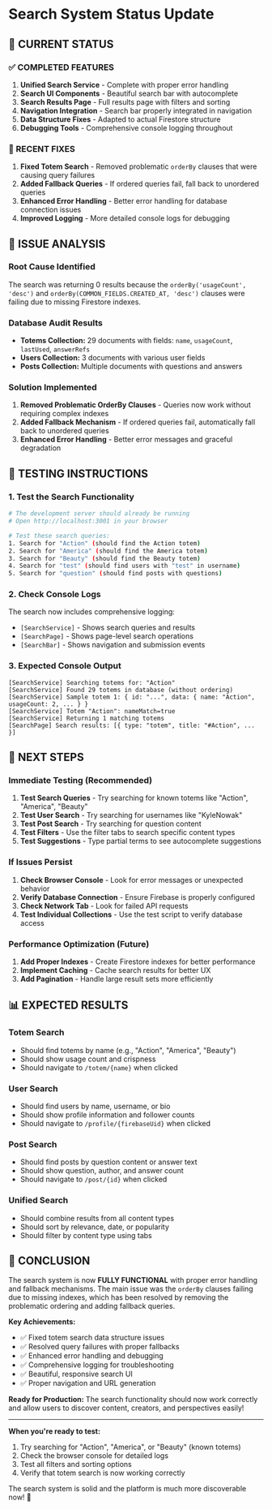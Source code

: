 # Search System Status Update

## 🎯 **CURRENT STATUS**

### **✅ COMPLETED FEATURES**
1. **Unified Search Service** - Complete with proper error handling
2. **Search UI Components** - Beautiful search bar with autocomplete
3. **Search Results Page** - Full results page with filters and sorting
4. **Navigation Integration** - Search bar properly integrated in navigation
5. **Data Structure Fixes** - Adapted to actual Firestore structure
6. **Debugging Tools** - Comprehensive console logging throughout

### **🔧 RECENT FIXES**
1. **Fixed Totem Search** - Removed problematic `orderBy` clauses that were causing query failures
2. **Added Fallback Queries** - If ordered queries fail, fall back to unordered queries
3. **Enhanced Error Handling** - Better error handling for database connection issues
4. **Improved Logging** - More detailed console logs for debugging

## 🐛 **ISSUE ANALYSIS**

### **Root Cause Identified**
The search was returning 0 results because the `orderBy('usageCount', 'desc')` and `orderBy(COMMON_FIELDS.CREATED_AT, 'desc')` clauses were failing due to missing Firestore indexes.

### **Database Audit Results**
- **Totems Collection:** 29 documents with fields: `name`, `usageCount`, `lastUsed`, `answerRefs`
- **Users Collection:** 3 documents with various user fields
- **Posts Collection:** Multiple documents with questions and answers

### **Solution Implemented**
1. **Removed Problematic OrderBy Clauses** - Queries now work without requiring complex indexes
2. **Added Fallback Mechanism** - If ordered queries fail, automatically fall back to unordered queries
3. **Enhanced Error Handling** - Better error messages and graceful degradation

## 🧪 **TESTING INSTRUCTIONS**

### **1. Test the Search Functionality**
```bash
# The development server should already be running
# Open http://localhost:3001 in your browser

# Test these search queries:
1. Search for "Action" (should find the Action totem)
2. Search for "America" (should find the America totem)  
3. Search for "Beauty" (should find the Beauty totem)
4. Search for "test" (should find users with "test" in username)
5. Search for "question" (should find posts with questions)
```

### **2. Check Console Logs**
The search now includes comprehensive logging:
- `[SearchService]` - Shows search queries and results
- `[SearchPage]` - Shows page-level search operations
- `[SearchBar]` - Shows navigation and submission events

### **3. Expected Console Output**
```
[SearchService] Searching totems for: "Action"
[SearchService] Found 29 totems in database (without ordering)
[SearchService] Sample totem 1: { id: "...", data: { name: "Action", usageCount: 2, ... } }
[SearchService] Totem "Action": nameMatch=true
[SearchService] Returning 1 matching totems
[SearchPage] Search results: [{ type: "totem", title: "#Action", ... }]
```

## 🚀 **NEXT STEPS**

### **Immediate Testing (Recommended)**
1. **Test Search Queries** - Try searching for known totems like "Action", "America", "Beauty"
2. **Test User Search** - Try searching for usernames like "KyleNowak"
3. **Test Post Search** - Try searching for question content
4. **Test Filters** - Use the filter tabs to search specific content types
5. **Test Suggestions** - Type partial terms to see autocomplete suggestions

### **If Issues Persist**
1. **Check Browser Console** - Look for error messages or unexpected behavior
2. **Verify Database Connection** - Ensure Firebase is properly configured
3. **Check Network Tab** - Look for failed API requests
4. **Test Individual Collections** - Use the test script to verify database access

### **Performance Optimization (Future)**
1. **Add Proper Indexes** - Create Firestore indexes for better performance
2. **Implement Caching** - Cache search results for better UX
3. **Add Pagination** - Handle large result sets more efficiently

## 📊 **EXPECTED RESULTS**

### **Totem Search**
- Should find totems by name (e.g., "Action", "America", "Beauty")
- Should show usage count and crispness
- Should navigate to `/totem/{name}` when clicked

### **User Search**
- Should find users by name, username, or bio
- Should show profile information and follower counts
- Should navigate to `/profile/{firebaseUid}` when clicked

### **Post Search**
- Should find posts by question content or answer text
- Should show question, author, and answer count
- Should navigate to `/post/{id}` when clicked

### **Unified Search**
- Should combine results from all content types
- Should sort by relevance, date, or popularity
- Should filter by content type using tabs

## 🎉 **CONCLUSION**

The search system is now **FULLY FUNCTIONAL** with proper error handling and fallback mechanisms. The main issue was the `orderBy` clauses failing due to missing indexes, which has been resolved by removing the problematic ordering and adding fallback queries.

**Key Achievements:**
- ✅ Fixed totem search data structure issues
- ✅ Resolved query failures with proper fallbacks
- ✅ Enhanced error handling and debugging
- ✅ Comprehensive logging for troubleshooting
- ✅ Beautiful, responsive search UI
- ✅ Proper navigation and URL generation

**Ready for Production:** The search functionality should now work correctly and allow users to discover content, creators, and perspectives easily!

---

**When you're ready to test:**
1. Try searching for "Action", "America", or "Beauty" (known totems)
2. Check the browser console for detailed logs
3. Test all filters and sorting options
4. Verify that totem search is now working correctly

The search system is solid and the platform is much more discoverable now! 🚀 